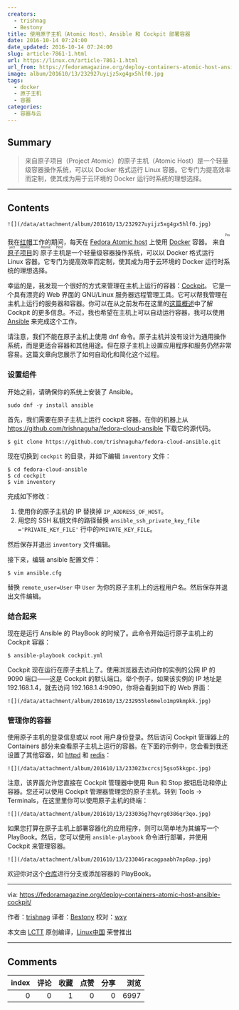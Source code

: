 ```yaml
---
creators:
  - trishnag
  - Bestony
title: 使用原子主机（Atomic Host）、Ansible 和 Cockpit 部署容器
date: 2016-10-14 07:24:00
date_updated: 2016-10-14 07:24:00
slug: article-7861-1.html
url: https://linux.cn/article-7861-1.html
url_from: https://fedoramagazine.org/deploy-containers-atomic-host-ansible-cockpit/
image: album/201610/13/232927uyijz5xg4gx5hlf0.jpg
tags:
  - docker
  - 原子主机
  - 容器
categories:
  - 容器与云
---
```


## Summary

> 来自原子项目（Project Atomic）的原子主机（Atomic Host）是一个轻量级容器操作系统，可以以 Docker 格式运行 Linux 容器。它专门为提高效率而定制，使其成为用于云环境的 Docker 运行时系统的理想选择。

***

<!-- more -->

## Contents

`![](/data/attachment/album/201610/13/232927uyijz5xg4gx5hlf0.jpg)`

我在[红帽](https://www.redhat.com/)工作的期间，每天在 [Fedora Atomic host](https://getfedora.org/en/cloud/download/atomic.html) 上使用 [Docker](https://www.docker.com/) 容器。 来自<ruby> <a href="http://www.projectatomic.io/">  原子项目 </a> <rp>  （ </rp> <rt>  Project Atomic </rt> <rp>  ） </rp></ruby>的<ruby> 原子主机 <rp>  （ </rp> <rt>  Atomic Host </rt> <rp>  ） </rp></ruby>是一个轻量级容器操作系统，可以以 Docker 格式运行 Linux 容器。它专门为提高效率而定制，使其成为用于云环境的 Docker 运行时系统的理想选择。

幸运的是，我发现一个很好的方式来管理在主机上运行的容器：[Cockpit](http://cockpit-project.org/)。 它是一个具有漂亮的 Web 界面的 GNU/Linux 服务器远程管理工具。它可以帮我管理在主机上运行的服务器和容器。你可以在从之前发布在这里的[这篇概述](https://fedoramagazine.org/cockpit-overview/)中了解 Cockpit 的更多信息。不过，我也希望在主机上可以自动运行容器，我可以使用 [Ansible](https://www.ansible.com/) 来完成这个工作。

请注意，我们不能在原子主机上使用 dnf 命令。原子主机并没有设计为通用操作系统，而是更适合容器和其他用途。但在原子主机上设置应用程序和服务仍然非常容易。这篇文章向您展示了如何自动化和简化这个过程。

### 设置组件

开始之前，请确保你的系统上安装了 Ansible。

```shell
sudo dnf -y install ansible
```

首先，我们需要在原子主机上运行 cockpit 容器。在你的机器上从 <https://github.com/trishnaguha/fedora-cloud-ansible> 下载它的源代码。

```shell
$ git clone https://github.com/trishnaguha/fedora-cloud-ansible.git
```

现在切换到 `cockpit` 的目录，并如下编辑 `inventory` 文件：

```shell
$ cd fedora-cloud-ansible
$ cd cockpit
$ vim inventory
```

完成如下修改：

1. 使用你的原子主机的 IP 替换掉 `IP_ADDRESS_OF_HOST`。
2. 用您的 SSH 私钥文件的路径替换 `ansible_ssh_private_key_file ='PRIVATE_KEY_FILE'` 行中的`PRIVATE_KEY_FILE`。

然后保存并退出 `inventory` 文件编辑。

接下来，编辑 ansible 配置文件：

```shell
$ vim ansible.cfg
```

替换 `remote_user=User` 中 `User` 为你的原子主机上的远程用户名。然后保存并退出文件编辑。

### 结合起来

现在是运行 Ansible 的 PlayBook 的时候了。此命令开始运行原子主机上的 Cockpit 容器：

```shell
$ ansible-playbook cockpit.yml
```

Cockpit 现在运行在原子主机上了。使用浏览器去访问你的实例的公网 IP 的 9090 端口——这是 Cockpit 的默认端口。举个例子，如果该实例的 IP 地址是 192.168.1.4，就去访问 192.168.1.4:9090，你将会看到如下的 Web 界面：

`![](/data/attachment/album/201610/13/232955lo6melo1mp9kmpkk.jpg)`

### 管理你的容器

使用原子主机的登录信息或以 root 用户身份登录。然后访问 Cockpit 管理器上的 Containers 部分来查看原子主机上运行的容器。在下面的示例中，您会看到我还设置了其他容器，如 [httpd](https://github.com/trishnaguha/fedora-cloud-ansible/tree/master/httpd) 和 [redis](https://github.com/trishnaguha/fedora-cloud-ansible/tree/master/redis)：

`![](/data/attachment/album/201610/13/233023xcrcsj5gso5kkgpc.jpg)`

注意，该界面允许您直接在 Cockpit 管理器中使用 Run 和 Stop 按钮启动和停止容器。您还可以使用 Cockpit 管理器管理您的原子主机。转到 Tools -> Terminals，在这里里你可以使用原子主机的终端：

`![](/data/attachment/album/201610/13/233036g7hqvrg0386qr3qo.jpg)`

如果您打算在原子主机上部署容器化的应用程序，则可以简单地为其编写一个 PlayBook。然后，您可以使用 `ansible-playbook` 命令进行部署，并使用 Cockpit 来管理容器。

`![](/data/attachment/album/201610/13/233046racagpaabh7np8ap.jpg)`

欢迎你对这个[仓库](https://github.com/trishnaguha/fedora-cloud-ansible)进行分支或添加容器的 PlayBook。

---

via: <https://fedoramagazine.org/deploy-containers-atomic-host-ansible-cockpit/>

作者：[trishnag](https://fedoramagazine.org/author/trishnag/) 译者：[Bestony](https://github.com/Bestony) 校对：[wxy](https://github.com/wxy)

本文由 [LCTT](https://github.com/LCTT/TranslateProject) 原创编译，[Linux中国](https://linux.cn/) 荣誉推出

***

## Comments


|   index |   评论 |   收藏 |   点赞 |   分享 |   浏览 |
|--------:|-------:|-------:|-------:|-------:|-------:|
|       0 |      0 |      1 |      0 |      0 |   6997 |
